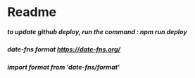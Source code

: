 # Readme

##### to update github deploy, run the command : npm run deploy

##### date-fns format https://date-fns.org/
##### import format from 'date-fns/format'
